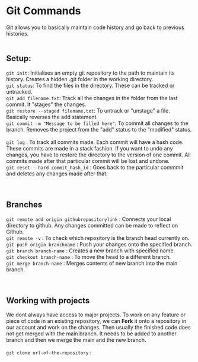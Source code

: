 # Git Commands

Git allows you to basically maintain code history and go back to previous histories. <br><br>
## Setup: 
`git init`: Initialises an empty git repository to the path to maintain its history. Creates a hidden .git folder in the working directory. <br>
`git status`: To find the files in the directory. These can be tracked or untracked. <br>
`git add filename.txt`: Track all the changes in the folder from the last commit. It "stages" the changes. <br>
`git restore --staged filename.txt`: To untrack or "unstage" a file. Basically reverses the add statement. <br>
`git commit -m "Message to be filled here"`: To commit all changes to the branch. Removes the project from the "add" status to the "modified" status. <br>  
`git log` : To track all commits made. Each commit will have a hash code. These commits are made in a stack fashion. If you want to undo any changes, you have to restore the directory to the version of one commit. All commits made after that particular commit will be lost and undone. <br>
`git reset --hard commit_hash_id` : Goes back to the particular commmit and deletes any changes made after that. <br><br><br>
## Branches
`git remote add origin githubrepositorylink` : Connects your local directory to github. Any changes committed can be made to reflect on Github. <br>
`git remote -v` : To check which repository is the branch head currently on. <br>
`git push origin branchname` : Push your changes onto the specified branch. <br>
`git branch branch-name` : Creates a new branch with specified name. <br>
`git checkout branch-name` : To move the head to a different branch.<br>
`git merge branch-name` : Merges contents of new branch into the main branch. <br><br><br>
## Working with projects
We dont always have access to major projects. To work on any feature or piece of code in an existing repository, we can **Fork** it onto a repository in our account and work on the changes. Then usually the finished code does not get merged with the main branch. It needs to be added to another branch and then we merge the main and the new branch.<br><br>
`git clone url-of-the-repository` : 




